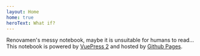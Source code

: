 ```yaml
---
layout: Home
home: true
heroText: What if?
---
```


Renovamen's messy notebook, maybe it is unsuitable for humans to read... This notebook is powered by [VuePress 2](https://vuepress.vuejs.org) and hosted by [Github Pages](https://pages.github.com/).
